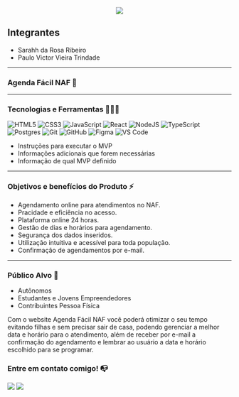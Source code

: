 <p align="center"><img src="/assets/">
</p>

## Integrantes

* Sarahh da Rosa Ribeiro
* Paulo Victor Vieira Trindade

------------------------
### Agenda Fácil NAF 📅
------------------------

### Tecnologias e Ferramentas 👨‍💻🔧


![HTML5](https://img.shields.io/badge/html5-%23E34F26.svg?style=for-the-badge&logo=html5&logoColor=white)
![CSS3](https://img.shields.io/badge/css3-%231572B6.svg?style=for-the-badge&logo=css3&logoColor=white)
![JavaScript](https://img.shields.io/badge/javascript-%23323330.svg?style=for-the-badge&logo=javascript&logoColor=%23F7DF1E)
![React](https://img.shields.io/badge/react-%2320232a.svg?style=for-the-badge&logo=react&logoColor=%2361DAFB)
![NodeJS](https://img.shields.io/badge/node.js-6DA55F?style=for-the-badge&logo=node.js&logoColor=white)
![TypeScript](https://img.shields.io/badge/typescript-%23007ACC.svg?style=for-the-badge&logo=typescript&logoColor=white)
![Postgres](https://img.shields.io/badge/postgres-%23316192.svg?style=for-the-badge&logo=postgresql&logoColor=white)
![Git](https://img.shields.io/badge/git-%23F05033.svg?style=for-the-badge&logo=git&logoColor=white)
![GitHub](https://img.shields.io/badge/github-%23121011.svg?style=for-the-badge&logo=github&logoColor=white)
![Figma](https://img.shields.io/badge/figma-%23F24E1E.svg?style=for-the-badge&logo=figma&logoColor=white)
![VS Code](https://img.shields.io/badge/VS%20Code-0078d7.svg?style=for-the-badge&logo=visual-studio-code&logoColor=white)

* Instruções para executar o MVP
* Informações adicionais que forem necessárias
* Informação de qual MVP definido
  
--------------------------------
### Objetivos e benefícios do Produto ⚡
 
* Agendamento online para atendimentos no NAF.
* Pracidade e eficiência no acesso.
* Plataforma online 24 horas.
* Gestão de dias e horários para agendamento.
* Segurança dos dados inseridos.
* Utilização intuitiva e acessível para toda população.
* Confirmação de agendamentos por e-mail.
----------------------------------

### Público Alvo 🎯

* Autônomos
* Estudantes e Jovens Empreendedores
* Contribuintes Pessoa Física

Com o website Agenda Fácil NAF você poderá otimizar o seu tempo evitando filhas e sem precisar sair de casa, podendo gerenciar a melhor data e horário para o atendimento, além de receber por e-mail a confirmação do agendamento e lembrar ao usuário a data e horário escolhido para se programar.


### Entre em contato comigo! 📭
<div>
<a href="https://www.youtube.com/seu-usuário-aqui" target="_blank"><img src="https://img.shields.io/badge/YouTube-FF0000?style=for-the-badge&logo=youtube&logoColor=white" target="_blank"></a>
<a href="https://instagram.com/seu-usuário-aqui" target="_blank"><img src="https://img.shields.io/badge/-Instagram-%23E4405F?style=for-the-badge&logo=instagram&logoColor=white" target="_blank"></a>   
</div>

